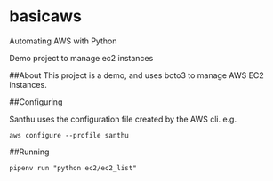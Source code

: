 # basicaws
Automating AWS with Python

Demo project to manage ec2 instances

##About
This project is a demo, and uses boto3 to manage AWS EC2 instances.

##Configuring

Santhu uses the configuration file created by the AWS cli. 
e.g.

`aws configure --profile santhu`

##Running

`pipenv run "python ec2/ec2_list"`
